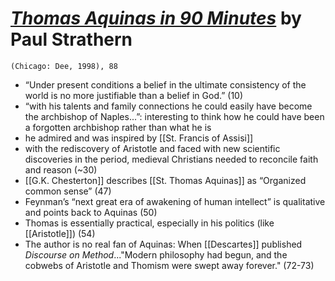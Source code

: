 # [*Thomas Aquinas in 90 Minutes*](https://www.amazon.com/Thomas-Aquinas-90-Minutes-Philosophers/dp/1566631947/ref=sr_1_1?ie=UTF8&qid=1547136693&sr=8-1&keywords=Thomas+Aquinas+in+90+Minutes) by Paul Strathern

``(Chicago: Dee, 1998), 88``


- “Under present conditions a belief in the ultimate consistency of the world is no more justifiable than a belief in God.” (10)
- “with his talents and family connections he could easily have become the archbishop of Naples...”: interesting to think how he could have been a forgotten archbishop rather than what he is
- he admired and was inspired by [[St. Francis of Assisi]]
- with the rediscovery of Aristotle and faced with new scientific discoveries in the period, medieval Christians needed to reconcile faith and reason (~30)
- [[G.K. Chesterton]] describes [[St. Thomas Aquinas]] as “Organized common sense” (47)
- Feynman’s “next great era of awakening of human intellect” is qualitative and points back to Aquinas (50)
- Thomas is essentially practical, especially in his politics (like [[Aristotle]]) (54)
- The author is no real fan of Aquinas: When [[Descartes]] published *Discourse on Method*..."Modern philosophy had begun, and the cobwebs of Aristotle and Thomism were swept away forever." (72-73)